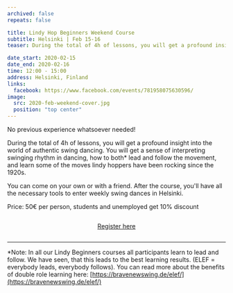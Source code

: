 ```yaml
---
archived: false
repeats: false

title: Lindy Hop Beginners Weekend Course
subtitle: Helsinki | Feb 15-16
teaser: During the total of 4h of lessons, you will get a profound insight into the world of authentic swing dancing.

date_start: 2020-02-15
date_end: 2020-02-16
time: 12:00 - 15:00
address: Helsinki, Finland
links:
  facebook: https://www.facebook.com/events/781958075630596/
image:
  src: 2020-feb-weekend-cover.jpg
  position: "top center"
---
```


No previous experience whatsoever needed!

During the total of 4h of lessons, you will get a profound insight into the world of authentic swing dancing. You will get a sense of interpreting swinging rhythm in dancing, how to both\* lead and follow the movement, and learn some of the moves lindy hoppers have been rocking since the 1920s.

You can come on your own or with a friend. After the course, you'll have all the necessary tools to enter weekly swing dances in Helsinki.

Price: 50€ per person, students and unemployed get 10% discount  

<div style="max-width: 320px; text-align: center; margin: 2em auto; margin-bottom: 2em;">
  <a class="button" href="https://portal.blackpepperswing.com/courses/1b83dffi78su0qd13l1bm2qk00">Register here</a>
</div>

---

*Note: In all our Lindy Beginners courses all participants learn to lead and follow. We have seen, that this leads to the best learning results. (ELEF = everybody leads, everybody follows). You can read more about the benefits of double role learning here: [https://bravenewswing.de/elef/](https://bravenewswing.de/elef/)
